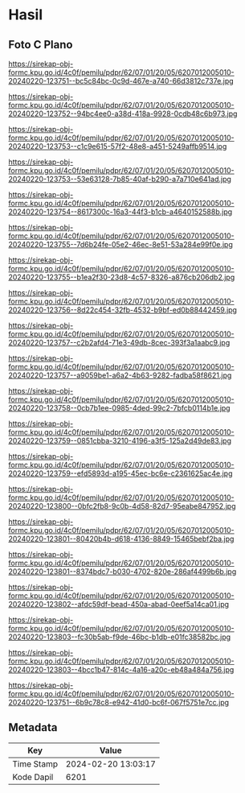 # Hasil

## Foto C Plano

https://sirekap-obj-formc.kpu.go.id/4c0f/pemilu/pdpr/62/07/01/20/05/6207012005010-20240220-123751--bc5c84bc-0c9d-467e-a740-66d3812c737e.jpg

https://sirekap-obj-formc.kpu.go.id/4c0f/pemilu/pdpr/62/07/01/20/05/6207012005010-20240220-123752--94bc4ee0-a38d-418a-9928-0cdb48c6b973.jpg

https://sirekap-obj-formc.kpu.go.id/4c0f/pemilu/pdpr/62/07/01/20/05/6207012005010-20240220-123753--c1c9e615-57f2-48e8-a451-5249affb9514.jpg

https://sirekap-obj-formc.kpu.go.id/4c0f/pemilu/pdpr/62/07/01/20/05/6207012005010-20240220-123753--53e63128-7b85-40af-b290-a7a710e641ad.jpg

https://sirekap-obj-formc.kpu.go.id/4c0f/pemilu/pdpr/62/07/01/20/05/6207012005010-20240220-123754--8617300c-16a3-44f3-b1cb-a4640152588b.jpg

https://sirekap-obj-formc.kpu.go.id/4c0f/pemilu/pdpr/62/07/01/20/05/6207012005010-20240220-123755--7d6b24fe-05e2-46ec-8e51-53a284e99f0e.jpg

https://sirekap-obj-formc.kpu.go.id/4c0f/pemilu/pdpr/62/07/01/20/05/6207012005010-20240220-123755--b1ea2f30-23d8-4c57-8326-a876cb206db2.jpg

https://sirekap-obj-formc.kpu.go.id/4c0f/pemilu/pdpr/62/07/01/20/05/6207012005010-20240220-123756--8d22c454-32fb-4532-b9bf-ed0b88442459.jpg

https://sirekap-obj-formc.kpu.go.id/4c0f/pemilu/pdpr/62/07/01/20/05/6207012005010-20240220-123757--c2b2afd4-71e3-49db-8cec-393f3a1aabc9.jpg

https://sirekap-obj-formc.kpu.go.id/4c0f/pemilu/pdpr/62/07/01/20/05/6207012005010-20240220-123757--a9059be1-a6a2-4b63-9282-fadba58f8621.jpg

https://sirekap-obj-formc.kpu.go.id/4c0f/pemilu/pdpr/62/07/01/20/05/6207012005010-20240220-123758--0cb7b1ee-0985-4ded-99c2-7bfcb0114b1e.jpg

https://sirekap-obj-formc.kpu.go.id/4c0f/pemilu/pdpr/62/07/01/20/05/6207012005010-20240220-123759--0851cbba-3210-4196-a3f5-125a2d49de83.jpg

https://sirekap-obj-formc.kpu.go.id/4c0f/pemilu/pdpr/62/07/01/20/05/6207012005010-20240220-123759--efd5893d-a195-45ec-bc6e-c2361625ac4e.jpg

https://sirekap-obj-formc.kpu.go.id/4c0f/pemilu/pdpr/62/07/01/20/05/6207012005010-20240220-123800--0bfc2fb8-9c0b-4d58-82d7-95eabe847952.jpg

https://sirekap-obj-formc.kpu.go.id/4c0f/pemilu/pdpr/62/07/01/20/05/6207012005010-20240220-123801--80420b4b-d618-4136-8849-15465bebf2ba.jpg

https://sirekap-obj-formc.kpu.go.id/4c0f/pemilu/pdpr/62/07/01/20/05/6207012005010-20240220-123801--8374bdc7-b030-4702-820e-286af4499b6b.jpg

https://sirekap-obj-formc.kpu.go.id/4c0f/pemilu/pdpr/62/07/01/20/05/6207012005010-20240220-123802--afdc59df-bead-450a-abad-0eef5a14ca01.jpg

https://sirekap-obj-formc.kpu.go.id/4c0f/pemilu/pdpr/62/07/01/20/05/6207012005010-20240220-123803--fc30b5ab-f9de-46bc-b1db-e01fc38582bc.jpg

https://sirekap-obj-formc.kpu.go.id/4c0f/pemilu/pdpr/62/07/01/20/05/6207012005010-20240220-123803--4bcc1b47-814c-4a16-a20c-eb48a484a756.jpg

https://sirekap-obj-formc.kpu.go.id/4c0f/pemilu/pdpr/62/07/01/20/05/6207012005010-20240220-123751--6b9c78c8-e942-41d0-bc6f-067f5751e7cc.jpg


## Metadata

| Key        | Value               |
| ---------- | ------------------- |
| Time Stamp | 2024-02-20 13:03:17 |
| Kode Dapil | 6201                |



